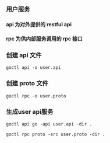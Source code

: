### 用户服务

#### api 为对外提供的 restful api 
#### rpc 为供内部服务调用的 rpc 接口

### 创建 api 文件
```shell 生成接口
goctl api -o user.api
```

### 创建 proto 文件
```shell 生成接口
goctl rpc -o user.proto
```

### 生成user api服务
```
goctl api go -api user.api -dir .

goctl rpc proto -src user.proto -dir .
```
